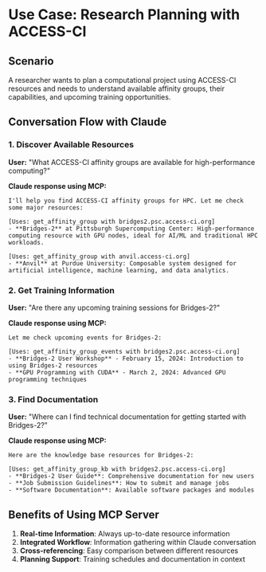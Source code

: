# Use Case: Research Planning with ACCESS-CI

## Scenario
A researcher wants to plan a computational project using ACCESS-CI resources and needs to understand available affinity groups, their capabilities, and upcoming training opportunities.

## Conversation Flow with Claude

### 1. Discover Available Resources
**User:** "What ACCESS-CI affinity groups are available for high-performance computing?"

**Claude response using MCP:**
```
I'll help you find ACCESS-CI affinity groups for HPC. Let me check some major resources:

[Uses: get_affinity_group with bridges2.psc.access-ci.org]
- **Bridges-2** at Pittsburgh Supercomputing Center: High-performance computing resource with GPU nodes, ideal for AI/ML and traditional HPC workloads.

[Uses: get_affinity_group with anvil.access-ci.org]  
- **Anvil** at Purdue University: Composable system designed for artificial intelligence, machine learning, and data analytics.
```

### 2. Get Training Information
**User:** "Are there any upcoming training sessions for Bridges-2?"

**Claude response using MCP:**
```
Let me check upcoming events for Bridges-2:

[Uses: get_affinity_group_events with bridges2.psc.access-ci.org]
- **Bridges-2 User Workshop** - February 15, 2024: Introduction to using Bridges-2 resources
- **GPU Programming with CUDA** - March 2, 2024: Advanced GPU programming techniques
```

### 3. Find Documentation
**User:** "Where can I find technical documentation for getting started with Bridges-2?"

**Claude response using MCP:**
```
Here are the knowledge base resources for Bridges-2:

[Uses: get_affinity_group_kb with bridges2.psc.access-ci.org]
- **Bridges-2 User Guide**: Comprehensive documentation for new users
- **Job Submission Guidelines**: How to submit and manage jobs
- **Software Documentation**: Available software packages and modules
```

## Benefits of Using MCP Server

1. **Real-time Information**: Always up-to-date resource information
2. **Integrated Workflow**: Information gathering within Claude conversation  
3. **Cross-referencing**: Easy comparison between different resources
4. **Planning Support**: Training schedules and documentation in context